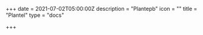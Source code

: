 +++
date = 2021-07-02T05:00:00Z
description = "Plantepb"
icon = ""
title = "Plantel"
type = "docs"

+++
